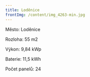 ```yaml
---
title: Loděnice
frontImg: /content/img_4263-min.jpg
---
```

Město: Loděnice

Rozloha:  55 m2

Výkon: 9,84 kWp

Baterie: 11,5 kWh

Počet panelů: 24